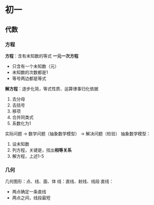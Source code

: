 # 初一
## 代数
### 方程
**方程**：含有未知数的等式
**一元一次方程**
- 只含有一个未知数（元）
- 未知数的次数都是1
- 等号两边都是等式

**解方程**：逐步化简，等式性质、运算律事归化依据
1. 去分母
2. 去括号
3. 移项
4. 合并同类式
5. 系数化为1

实际问题 -\> 数学问题（抽象数学模型） -\> 解决问题（检验）
抽象数学模型：
1. 设未知数
2. 列方程，关键是，找出**相等关系**
3. 解方程，上述1-5


### 几何
几何图形：点、线、面、体
线：直线、射线、线段
直线：
- 两点确定一条直线
- 两点之间，线段最短